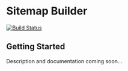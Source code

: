 # Sitemap Builder
[![Build Status](https://travis-ci.org/victorspringer/sitemap-builder.svg?branch=master)](https://travis-ci.org/victorspringer/sitemap-builder)

## Getting Started
Description and documentation coming soon...